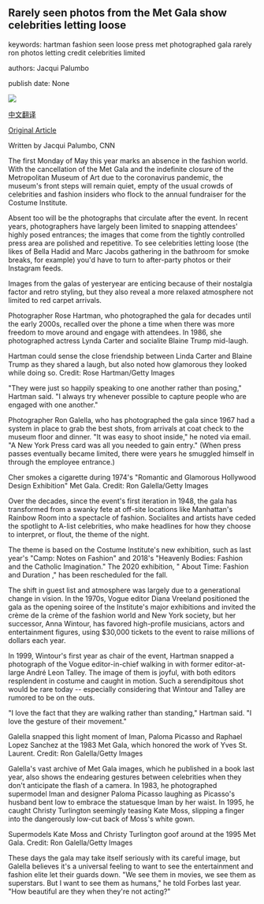 ## Rarely seen photos from the Met Gala show celebrities letting loose

keywords: hartman fashion seen loose press met photographed gala rarely ron photos letting credit celebrities limited

authors: Jacqui Palumbo

publish date: None

![](https://cdn.cnn.com/cnnnext/dam/assets/200430155654-01-met-gala-rose-hartman-restricted-super-tease.jpg)

[中文翻译](Rarely%20seen%20photos%20from%20the%20Met%20Gala%20show%20celebrities%20letting%20loose_zh.md)

[Original Article](https://edition.cnn.com/style/article/met-gala-rarely-seen-photos/index.html)

Written by Jacqui Palumbo, CNN

The first Monday of May this year marks an absence in the fashion world. With the cancellation of the Met Gala and the indefinite closure of the Metropolitan Museum of Art due to the coronavirus pandemic, the museum's front steps will remain quiet, empty of the usual crowds of celebrities and fashion insiders who flock to the annual fundraiser for the Costume Institute.

Absent too will be the photographs that circulate after the event. In recent years, photographers have largely been limited to snapping attendees' highly posed entrances; the images that come from the tightly controlled press area are polished and repetitive. To see celebrities letting loose (the likes of Bella Hadid and Marc Jacobs gathering in the bathroom for smoke breaks, for example) you'd have to turn to after-party photos or their Instagram feeds.

Images from the galas of yesteryear are enticing because of their nostalgia factor and retro styling, but they also reveal a more relaxed atmosphere not limited to red carpet arrivals.

Photographer Rose Hartman, who photographed the gala for decades until the early 2000s, recalled over the phone a time when there was more freedom to move around and engage with attendees. In 1986, she photographed actress Lynda Carter and socialite Blaine Trump mid-laugh.

Hartman could sense the close friendship between Linda Carter and Blaine Trump as they shared a laugh, but also noted how glamorous they looked while doing so. Credit: Rose Hartman/Getty Images

"They were just so happily speaking to one another rather than posing," Hartman said. "I always try whenever possible to capture people who are engaged with one another."

Photographer Ron Galella, who has photographed the gala since 1967 had a system in place to grab the best shots, from arrivals at coat check to the museum floor and dinner. "It was easy to shoot inside," he noted via email. "A New York Press card was all you needed to gain entry." (When press passes eventually became limited, there were years he smuggled himself in through the employee entrance.)

Cher smokes a cigarette during 1974's "Romantic and Glamorous Hollywood Design Exhibition" Met Gala. Credit: Ron Galella/Getty Images

Over the decades, since the event's first iteration in 1948, the gala has transformed from a swanky fete at off-site locations like Manhattan's Rainbow Room into a spectacle of fashion. Socialites and artists have ceded the spotlight to A-list celebrities, who make headlines for how they choose to interpret, or flout, the theme of the night.

The theme is based on the Costume Institute's new exhibition, such as last year's "Camp: Notes on Fashion" and 2018's "Heavenly Bodies: Fashion and the Catholic Imagination." The 2020 exhibition, " About Time: Fashion and Duration ," has been rescheduled for the fall.

The shift in guest list and atmosphere was largely due to a generational change in vision. In the 1970s, Vogue editor Diana Vreeland positioned the gala as the opening soiree of the Institute's major exhibitions and invited the crème de la crème of the fashion world and New York society, but her successor, Anna Wintour, has favored high-profile musicians, actors and entertainment figures, using $30,000 tickets to the event to raise millions of dollars each year.

In 1999, Wintour's first year as chair of the event, Hartman snapped a photograph of the Vogue editor-in-chief walking in with former editor-at-large André Leon Talley. The image of them is joyful, with both editors resplendent in costume and caught in motion. Such a serendipitous shot would be rare today -- especially considering that Wintour and Talley are rumored to be on the outs.

"I love the fact that they are walking rather than standing," Hartman said. "I love the gesture of their movement."

Galella snapped this light moment of Iman, Paloma Picasso and Raphael Lopez Sanchez at the 1983 Met Gala, which honored the work of Yves St. Laurent. Credit: Ron Galella/Getty Images

Galella's vast archive of Met Gala images, which he published in a book last year, also shows the endearing gestures between celebrities when they don't anticipate the flash of a camera. In 1983, he photographed supermodel Iman and designer Paloma Picasso laughing as Picasso's husband bent low to embrace the statuesque Iman by her waist. In 1995, he caught Christy Turlington seemingly teasing Kate Moss, slipping a finger into the dangerously low-cut back of Moss's white gown.

Supermodels Kate Moss and Christy Turlington goof around at the 1995 Met Gala. Credit: Ron Galella/Getty Images

These days the gala may take itself seriously with its careful image, but Galella believes it's a universal feeling to want to see the entertainment and fashion elite let their guards down. "We see them in movies, we see them as superstars. But I want to see them as humans," he told Forbes last year. "How beautiful are they when they're not acting?"